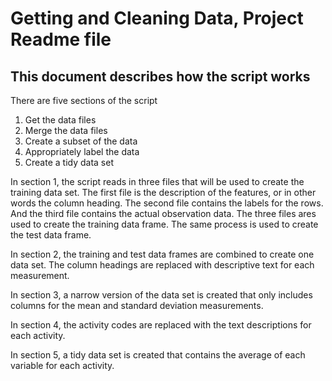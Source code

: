 # Getting and Cleaning Data, Project Readme file
## This document describes how the script works

There are five sections of the script
1. Get the data files
2. Merge the data files
3. Create a subset of the data
4. Appropriately label the data
5. Create a tidy data set

In section 1, the script reads in three files that will be used to create the training data set. The first file is the description of 
the features, or in other words the column heading.  The second file contains the labels for the rows.  And the third file contains the actual observation data. The three files ares used to create the training data frame.  The same process is used to create the test data frame.

In section 2, the training and test data frames are combined to create one data set.  The column headings are replaced with descriptive text for each measurement.

In section 3, a narrow version of the data set is created that only includes columns for the mean and standard deviation measurements.

In section 4, the activity codes are replaced with the text descriptions for each activity.

In section 5, a tidy data set is created that contains the average of each variable for each activity.
